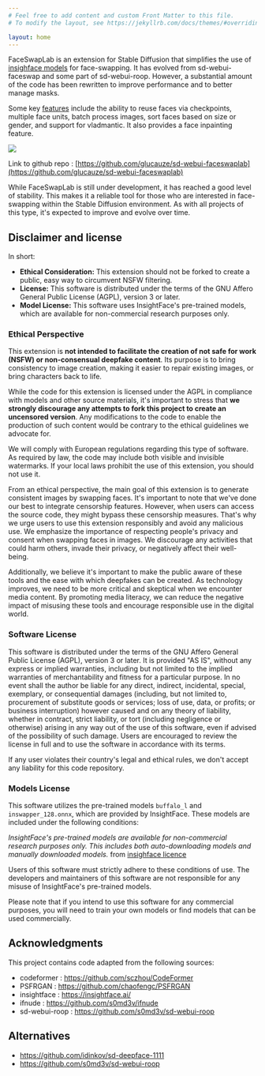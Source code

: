 ```yaml
---
# Feel free to add content and custom Front Matter to this file.
# To modify the layout, see https://jekyllrb.com/docs/themes/#overriding-theme-defaults

layout: home
---
```


FaceSwapLab is an extension for Stable Diffusion that simplifies the use of [insighface models](https://insightface.ai/) for face-swapping. It has evolved from sd-webui-faceswap and some part of sd-webui-roop. However, a substantial amount of the code has been rewritten to improve performance and to better manage masks.

Some key [features](features) include the ability to reuse faces via checkpoints, multiple face units, batch process images, sort faces based on size or gender, and support for vladmantic. It also provides a face inpainting feature.

![](/assets/images/main_interface.png)

Link to github repo : [https://github.com/glucauze/sd-webui-faceswaplab](https://github.com/glucauze/sd-webui-faceswaplab)

While FaceSwapLab is still under development, it has reached a good level of stability. This makes it a reliable tool for those who are interested in face-swapping within the Stable Diffusion environment. As with all projects of this type, it's expected to improve and evolve over time.


## Disclaimer and license

In short:

+ **Ethical Consideration:** This extension should not be forked to create a public, easy way to circumvent NSFW filtering.
+ **License:** This software is distributed under the terms of the GNU Affero General Public License (AGPL), version 3 or later.
+ **Model License:** This software uses InsightFace's pre-trained models, which are available for non-commercial research purposes only.

### Ethical Perspective

This extension is **not intended to facilitate the creation of not safe for work (NSFW) or non-consensual deepfake content**. Its purpose is to bring consistency to image creation, making it easier to repair existing images, or bring characters back to life.

While the code for this extension is licensed under the AGPL in compliance with models and other source materials, it's important to stress that **we strongly discourage any attempts to fork this project to create an uncensored version**. Any modifications to the code to enable the production of such content would be contrary to the ethical guidelines we advocate for.

We will comply with European regulations regarding this type of software. As required by law, the code may include both visible and invisible watermarks. If your local laws prohibit the use of this extension, you should not use it.

From an ethical perspective, the main goal of this extension is to generate consistent images by swapping faces. It's important to note that we've done our best to integrate censorship features. However, when users can access the source code, they might bypass these censorship measures. That's why we urge users to use this extension responsibly and avoid any malicious use. We emphasize the importance of respecting people's privacy and consent when swapping faces in images. We discourage any activities that could harm others, invade their privacy, or negatively affect their well-being.

Additionally, we believe it's important to make the public aware of these tools and the ease with which deepfakes can be created. As technology improves, we need to be more critical and skeptical when we encounter media content. By promoting media literacy, we can reduce the negative impact of misusing these tools and encourage responsible use in the digital world.

### Software License

This software is distributed under the terms of the GNU Affero General Public License (AGPL), version 3 or later. It is provided "AS IS", without any express or implied warranties, including but not limited to the implied warranties of merchantability and fitness for a particular purpose. In no event shall the author be liable for any direct, indirect, incidental, special, exemplary, or consequential damages (including, but not limited to, procurement of substitute goods or services; loss of use, data, or profits; or business interruption) however caused and on any theory of liability, whether in contract, strict liability, or tort (including negligence or otherwise) arising in any way out of the use of this software, even if advised of the possibility of such damage. Users are encouraged to review the license in full and to use the software in accordance with its terms.

If any user violates their country's legal and ethical rules, we don't accept any liability for this code repository.

### Models License

This software utilizes the pre-trained models `buffalo_l` and `inswapper_128.onnx`, which are provided by InsightFace. These models are included under the following conditions:

_InsightFace's pre-trained models are available for non-commercial research purposes only. This includes both auto-downloading models and manually downloaded models._ from [insighface licence](https://github.com/deepinsight/insightface/tree/master/python-package)

Users of this software must strictly adhere to these conditions of use. The developers and maintainers of this software are not responsible for any misuse of InsightFace's pre-trained models.

Please note that if you intend to use this software for any commercial purposes, you will need to train your own models or find models that can be used commercially.

## Acknowledgments

This project contains code adapted from the following sources:
+ codeformer : https://github.com/sczhou/CodeFormer
+ PSFRGAN : https://github.com/chaofengc/PSFRGAN
+ insightface : https://insightface.ai/
+ ifnude : https://github.com/s0md3v/ifnude
+ sd-webui-roop : https://github.com/s0md3v/sd-webui-roop

## Alternatives

+ https://github.com/idinkov/sd-deepface-1111
+ https://github.com/s0md3v/sd-webui-roop
